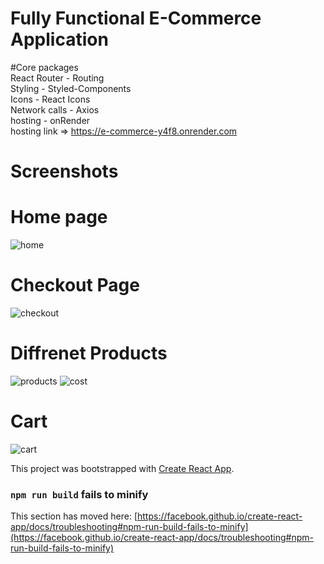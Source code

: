 # Fully Functional  E-Commerce Application 

#Core packages <br/>
React Router - Routing <br/>
Styling - Styled-Components <br/>
Icons - React Icons <br/>
Network calls - Axios <br/>
hosting - onRender <br/>
hosting link => https://e-commerce-y4f8.onrender.com
# Screenshots
# Home page
![home](https://github.com/reobest/e-commerce/assets/88613447/780e0d7d-a8a5-4ab2-b62a-da514d72f7d0)
# Checkout Page 
![checkout](https://github.com/reobest/e-commerce/assets/88613447/e26374a1-baa7-4fb2-b1b9-0de60c4099b0)
# Diffrenet Products
![products](https://github.com/reobest/e-commerce/assets/88613447/ac7c07bb-1220-4e07-a3af-6bdc6c1268b5)
![cost](https://github.com/reobest/e-commerce/assets/88613447/fed3f66b-989e-47a0-8f95-298c78600ae2)
# Cart
![cart](https://github.com/reobest/e-commerce/assets/88613447/40fa594a-c194-45ec-b680-8c7b67f3a850)

This project was bootstrapped with [Create React App](https://github.com/facebook/create-react-app).

### `npm run build` fails to minify

This section has moved here: [https://facebook.github.io/create-react-app/docs/troubleshooting#npm-run-build-fails-to-minify](https://facebook.github.io/create-react-app/docs/troubleshooting#npm-run-build-fails-to-minify)
